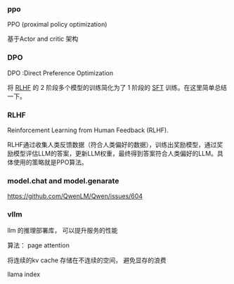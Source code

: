 ### ppo 

PPO (proximal policy optimization) 

基于Actor and critic 架构



### DPO

DPO :Direct Preference Optimization 



将 [RLHF](https://www.zhihu.com/search?q=RLHF&search_source=Entity&hybrid_search_source=Entity&hybrid_search_extra={"sourceType"%3A"article"%2C"sourceId"%3A"671780768"}) 的 2 阶段多个模型的训练简化为了 1 阶段的 [SFT](https://www.zhihu.com/search?q=SFT&search_source=Entity&hybrid_search_source=Entity&hybrid_search_extra={"sourceType"%3A"article"%2C"sourceId"%3A"671780768"}) 训练。在这里简单总结一下。

### RLHF

Reinforcement Learning from Human Feedback (RLHF).

RLHF通过收集人类反馈数据（符合人类偏好的数据），训练出奖励模型，通过奖励模型评估LLM的答案，更新LLM权重，最终得到答案符合人类偏好的LLM。具体使用的策略就是PPO算法。





### model.chat and model.genarate

https://github.com/QwenLM/Qwen/issues/604







### vllm

llm  的推理部署库， 可以提升服务的性能

算法： page attention

将连续的kv cache 存储在不连续的空间， 避免显存的浪费





llama index